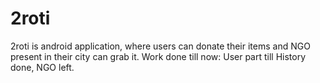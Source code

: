 # 2roti
 2roti is android application, where users can donate their items and NGO present in their city can grab it. Work done till now: User part till History done, NGO left.
